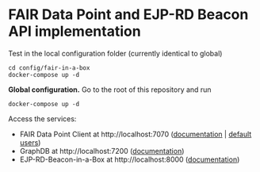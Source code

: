 # FAIR Data Point and EJP-RD Beacon API implementation

Test in the local configuration folder (currently identical to global)

```shell
cd config/fair-in-a-box
docker-compose up -d
```


**Global configuration.** Go to the root of this repository and run

```shell
docker-compose up -d
```

Access the services: 

* FAIR Data Point Client at http://localhost:7070 ([documentation](https://fairdatapoint.readthedocs.io/en/latest/) | [default users](https://fairdatapoint.readthedocs.io/en/latest/deployment/local-deployment.html))
* GraphDB at http://localhost:7200 ([documentation](https://graphdb.ontotext.com/documentation/10.6/))
* EJP-RD-Beacon-in-a-Box at http://localhost:8000 ([documentation](https://fairdatapoint.readthedocs.io/en/latest/))